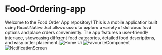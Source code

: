 # Food-Ordering-app
Welcome to the Food Order App repository! This is a mobile application built using React Native that allows users to explore a variety of delicious food options and place orders conveniently. The app features a user-friendly interface, showcasing different food categories, detailed food descriptions, and easy order placement.
![Home Ui](https://github.com/Ehte5ham/Food-Ordering-app/assets/141705740/bebff470-16eb-4aa7-be7f-e5a8956d2e0f)
![FavouriteComponent](https://github.com/Ehte5ham/Food-Ordering-app/assets/141705740/f175f5cf-3252-45ae-b1ae-2fe19f2d0b68)
![NotificationScreen](https://github.com/Ehte5ham/Food-Ordering-app/assets/141705740/313eea7e-6b49-42c2-980e-391de579efa3)

